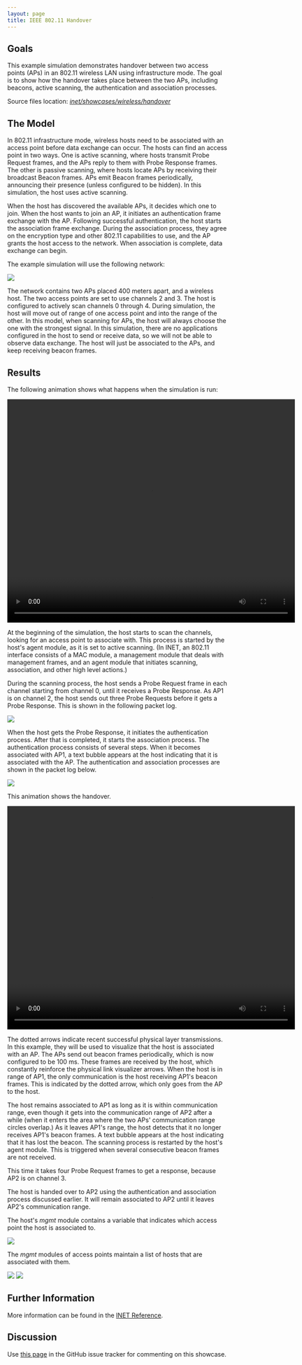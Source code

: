 ```yaml
---
layout: page
title: IEEE 802.11 Handover
---
```


## Goals

This example simulation demonstrates handover between two access points (APs) in an 802.11 wireless LAN using infrastructure mode. The goal is to show how the handover takes place between the two APs, including beacons, active scanning, the authentication and association processes.

Source files location: <a href="https://github.com/inet-framework/inet-showcases/tree/master/wireless/handover" target="_blank"><var>inet/showcases/wireless/handover</var></a>

## The Model

In 802.11 infrastructure mode, wireless hosts need to be associated with an access point before data exchange can occur. The hosts can find an access point in two ways. One is active scanning, where hosts transmit Probe Request frames, and the APs reply to them with Probe Response frames. The other is passive scanning, where hosts locate APs by receiving their broadcast Beacon frames. APs emit Beacon frames periodically, announcing their presence (unless configured to be hidden). In this simulation, the host uses active scanning.

When the host has discovered the available APs, it decides which one to join. When the host wants to join an AP, it initiates an authentication frame exchange with the AP. Following successful authentication, the host starts the association frame exchange. During the association process, they agree on the encryption type and other 802.11 capabilities to use, and the AP grants the host access to the network. When association is complete, data exchange can begin.

The example simulation will use the following network:

<img class="screen" src="network2.png">

The network contains two APs placed 400 meters apart, and a wireless host. The two access points are set to use channels 2 and 3. The host is configured to actively scan channels 0 through 4. During simulation, the host will move out of range of one access point and into the range of the other. In this model, when scanning for APs, the host will always choose the one with the strongest signal. In this simulation, there are no applications configured in the host to send or receive data, so we will not be able to observe data exchange. The host will just be associated to the APs, and keep receiving beacon frames.

## Results

The following animation shows what happens when the simulation is run:

<p><video autoplay loop controls onclick="this.paused ? this.play() : this.pause();" src="handover1.mp4" width="658" height="510"></video></p>

At the beginning of the simulation, the host starts to scan the channels, looking for an access point to associate with. This process is started by the host's agent module, as it is set to active scanning. (In INET, an 802.11 interface consists of a MAC module, a management module that deals with management frames, and an agent module that initiates scanning, association, and other high level actions.)

During the scanning process, the host sends a Probe Request frame in each channel starting from channel 0, until it receives a Probe Response. As AP1 is on channel 2, the host sends out three Probe Requests before it gets a Probe Response. This is shown in the following packet log.

<img class="screen" src="scan.png">

When the host gets the Probe Response, it initiates the authentication process. After that is completed, it starts the association process. The authentication process consists of several steps. When it becomes associated with AP1, a text bubble appears at the host indicating that it is associated with the AP. The authentication and association processes are shown in the packet log below.

<img class="screen" src="assoc.png">

This animation shows the handover.

<p><video autoplay loop controls onclick="this.paused ? this.play() : this.pause();" src="handover2.mp4" width="658" height="510"></video></p>

The dotted arrows indicate recent successful physical layer transmissions. In this example, they will be used to visualize that the host is associated with an AP. The APs send out beacon frames periodically, which is now configured to be 100 ms. These frames are received by the host, which constantly reinforce the physical link visualizer arrows. When the host is in range of AP1, the only communication is the host receiving AP1's beacon frames. This is indicated by the dotted arrow, which only goes from the AP to the host.

The host remains associated to AP1 as long as it is within communication range, even though it gets into the communication range of AP2 after a while (when it enters the area where the two APs' communication range circles overlap.) As it leaves AP1's range, the host detects that it no longer receives AP1's beacon frames. A text bubble appears at the host indicating that it has lost the beacon. The scanning process is restarted by the host's agent module. This is triggered when several consecutive beacon frames are not received.

This time it takes four Probe Request frames to get a response, because AP2 is on channel 3.

The host is handed over to AP2 using the authentication and association process discussed earlier. It will remain associated to AP2 until it leaves AP2's communication range.

The host's <var>mgmt</var> module contains a variable that indicates which access point the host is associated to.

<img class="screen" src="assocap2.png">

The <var>mgmt</var> modules of access points maintain a list of hosts that are associated with them.

<img class="screen" src="stalist1.png">

<img class="screen" src="stalist2.png">

## Further Information

More information can be found in the <a href="https://omnetpp.org/doc/inet/api-current/neddoc/index.html" target="_blank">INET Reference</a>.

## Discussion

Use <a href="https://github.com/inet-framework/inet-showcases/issues/8" target="_blank">this page</a> 
in the GitHub issue tracker for commenting on this showcase.


